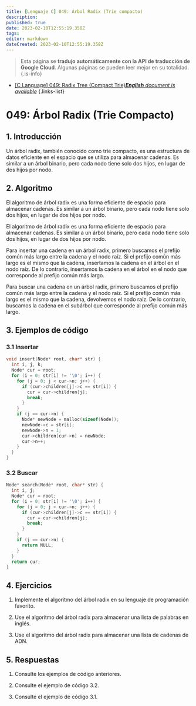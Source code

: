 ```yaml
---
title: [Lenguaje C] 049: Árbol Radix (Trie compacto)
description: 
published: true
date: 2023-02-10T12:55:19.358Z
tags: 
editor: markdown
dateCreated: 2023-02-10T12:55:19.358Z
---
```


> Esta página se **tradujo automáticamente con la API de traducción de Google Cloud**.
Algunas páginas se pueden leer mejor en su totalidad.{.is-info}



- [[C Language] 049: Radix Tree (Compact Trie)***English** document is available*](/en/Knowledge-base/Algorithm/c-language-049-radix-tree-compact-trie)
{.links-list}


# 049: Árbol Radix (Trie Compacto)

## 1. Introducción

Un árbol radix, también conocido como trie compacto, es una estructura de datos eficiente en el espacio que se utiliza para almacenar cadenas. Es similar a un árbol binario, pero cada nodo tiene solo dos hijos, en lugar de dos hijos por nodo.

## 2. Algoritmo

El algoritmo de árbol radix es una forma eficiente de espacio para almacenar cadenas. Es similar a un árbol binario, pero cada nodo tiene solo dos hijos, en lugar de dos hijos por nodo.

El algoritmo de árbol radix es una forma eficiente de espacio para almacenar cadenas. Es similar a un árbol binario, pero cada nodo tiene solo dos hijos, en lugar de dos hijos por nodo.

Para insertar una cadena en un árbol radix, primero buscamos el prefijo común más largo entre la cadena y el nodo raíz. Si el prefijo común más largo es el mismo que la cadena, insertamos la cadena en el árbol en el nodo raíz. De lo contrario, insertamos la cadena en el árbol en el nodo que corresponde al prefijo común más largo.

Para buscar una cadena en un árbol radix, primero buscamos el prefijo común más largo entre la cadena y el nodo raíz. Si el prefijo común más largo es el mismo que la cadena, devolvemos el nodo raíz. De lo contrario, buscamos la cadena en el subárbol que corresponde al prefijo común más largo.

## 3. Ejemplos de código

### 3.1 Insertar

```c
void insert(Node* root, char* str) {
  int i, j, k;
  Node* cur = root;
  for (i = 0; str[i] != '\0'; i++) {
    for (j = 0; j < cur->n; j++) {
      if (cur->children[j]->c == str[i]) {
        cur = cur->children[j];
        break;
      }
    }
    if (j == cur->n) {
      Node* newNode = malloc(sizeof(Node));
      newNode->c = str[i];
      newNode->n = 1;
      cur->children[cur->n] = newNode;
      cur->n++;
    }
  }
}
```

### 3.2 Buscar

```c
Node* search(Node* root, char* str) {
  int i, j;
  Node* cur = root;
  for (i = 0; str[i] != '\0'; i++) {
    for (j = 0; j < cur->n; j++) {
      if (cur->children[j]->c == str[i]) {
        cur = cur->children[j];
        break;
      }
    }
    if (j == cur->n) {
      return NULL;
    }
  }
  return cur;
}
```

## 4. Ejercicios

1. Implemente el algoritmo del árbol radix en su lenguaje de programación favorito.

2. Use el algoritmo del árbol radix para almacenar una lista de palabras en inglés.

3. Use el algoritmo del árbol radix para almacenar una lista de cadenas de ADN.

## 5. Respuestas

1. Consulte los ejemplos de código anteriores.

2. Consulte el ejemplo de código 3.2.

3. Consulte el ejemplo de código 3.1.